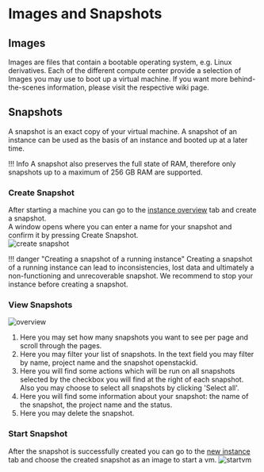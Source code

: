 # Images and Snapshots

## Images
Images are files that contain a bootable operating system, e.g. Linux derivatives. Each of the different compute center provide a selection of Images you may use to boot up a virtual machine. If you want more behind-the-scenes information, please visit the respective wiki page.

## Snapshots
A snapshot is an exact copy of your virtual machine. A snapshot of an instance can be used as the basis of an instance and booted up at a later time. 

!!! Info 
    A snapshot also preserves the full state of RAM, therefore only snapshots up to a maximum of 256 GB RAM are supported.


### Create Snapshot
After starting a machine you can go to the [instance overview](instance_overview.md#9-actions) tab and create a snapshot.  
A window opens where you can enter a name for your snapshot and confirm it by pressing Create Snapshot.  
![create snapshot](./img/snapshots/create_snapshot.png)

!!! danger "Creating a snapshot of a running instance"
    Creating a snapshot of a running instance can lead to inconsistencies, lost data and ultimately a non-functioning and
    unrecoverable snapshot. We recommend to stop your instance before creating a snapshot.

### View Snapshots
![overview](./img/snapshots/overview.png)  

1. Here you may set how many snapshots you want to see per page and scroll through the pages.
2. Here you may filter your list of snapshots. In the text field you may filter by name, project name and the snapshot openstackid.
3. Here you will find some actions which will be run on all snapshots selected by the checkbox you will find at the right of each snapshot. Also you may choose to select all snapshots by clicking 'Select all'.
4. Here you will find some information about your snapshot: the name of the snapshot, the project name and the status.
5. Here you may delete the snapshot.
### Start Snapshot
After the snapshot is successfully created you can go to the [new instance](./new_instance.md) tab and choose the created snapshot as an image to start a vm. ![startvm](./img/snapshots/startsnap.png)
